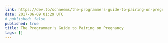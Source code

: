 ```yaml
---
link: https://dev.to/schneems/the-programmers-guide-to-pairing-on-pregnancy
date: 2017-06-09 01:29 UTC
# published: false
published: true
title: The Programmer's Guide to Pairing on Pregnancy
tags: []
---
```



